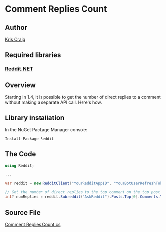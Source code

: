 # Comment Replies Count

## Author

[Kris Craig](../../../docs/contributors/Kris%20Craig.md)

## Required libraries

### [Reddit.NET](https://github.com/sirkris/Reddit.NET)

## Overview

Starting in 1.4, it is possible to get the number of direct replies to a comment without making a separate API call.  Here's how.

## Library Installation

In the NuGet Package Manager console:

    Install-Package Reddit

## The Code

```c#
using Reddit;

...

var reddit = new RedditClient("YourRedditAppID", "YourBotUserRefreshToken");

// Get the number of direct replies to the top comment on the top post of r/AskReddit.  --Kris
int? numReplies = reddit.Subreddit("AskReddit").Posts.Top[0].Comments.Top[0].NumReplies;
```

## Source File

[Comment Replies Count.cs](src/Comment%20Replies%20Count.cs)
